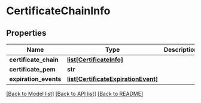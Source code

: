 # CertificateChainInfo

## Properties
Name | Type | Description | Notes
------------ | ------------- | ------------- | -------------
**certificate_chain** | [**list[CertificateInfo]**](CertificateInfo.md) |  | [optional] 
**certificate_pem** | **str** |  | [optional] 
**expiration_events** | [**list[CertificateExpirationEvent]**](CertificateExpirationEvent.md) |  | [optional] 

[[Back to Model list]](../README.md#documentation-for-models) [[Back to API list]](../README.md#documentation-for-api-endpoints) [[Back to README]](../README.md)


